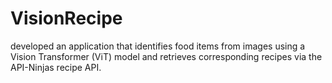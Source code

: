 # VisionRecipe
developed an application that identifies food items from images using a Vision Transformer (ViT) model and retrieves corresponding recipes via the API-Ninjas recipe API.
